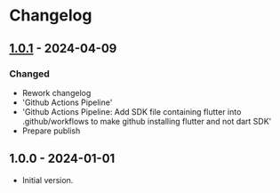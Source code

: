 # Changelog

## [1.0.1] - 2024-04-09

### Changed

- Rework changelog
- 'Github Actions Pipeline'
- 'Github Actions Pipeline: Add SDK file containing flutter into .github/workflows to make github installing flutter and not dart SDK'
- Prepare publish

## 1.0.0 - 2024-01-01

- Initial version.

[1.0.1]: https://github.com/inlavigo/gg_midi_vars/compare/1.0.0...1.0.1
